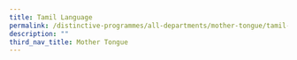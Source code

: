 ```yaml
---
title: Tamil Language
permalink: /distinctive-programmes/all-departments/mother-tongue/tamil-language/
description: ""
third_nav_title: Mother Tongue
---
```

